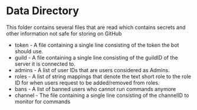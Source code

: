 # Data Directory

This folder contains several files that are read which contains secrets and other information not safe for storing on GitHub

* token - A file containing a single line consisting of the token the bot should use.
* guild - A file containing a single line consisting of the guildID of the server it is connected to.
* admins - A list of user IDs that are users considered as Admins.
* roles - A list of string mappings that denote the text short role to the role ID for when users request to be added/removed from roles.
* bans - A list of banned users who cannot run commands anymore
* channel - The file containing a single line consisting of the channelID to monitor for commands
